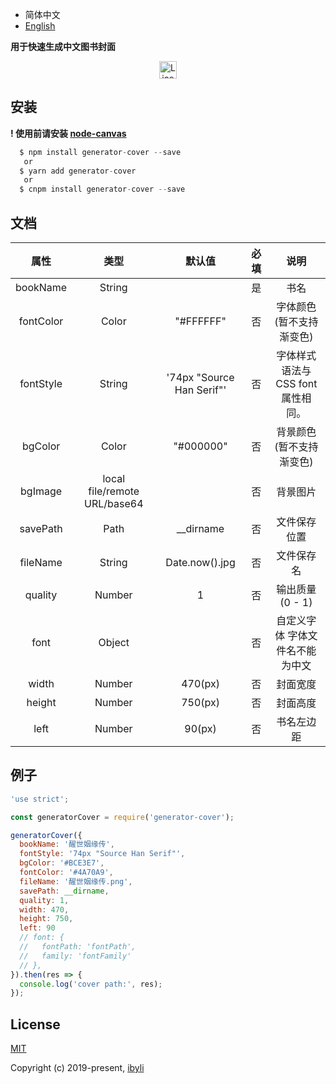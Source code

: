 - 简体中文
- [English](https://github.com/ibyli/generator-cover/blob/master/README.en.md)

**用于快速生成中文图书封面**

<p  align="center"> 
  <a href="https://github.com/ibyli/generator-cover/blob/master/LICENSE">
    <img height="28px" alt="License" src="http://img.shields.io/badge/license-mit-blue.svg?style=for-the-badge" style="max-width:100%;">
  </a>
</p>

## 安装

**! 使用前请安装 [ node-canvas](https://github.com/Automattic/node-canvas)**

```c
  $ npm install generator-cover --save
   or
  $ yarn add generator-cover
   or
  $ cnpm install generator-cover --save
```

## 文档

|   属性    |             类型             |          默认值           | 必填 |                说明                 |
| :-------: | :--------------------------: | :-----------------------: | :--: | :---------------------------------: |
| bookName  |            String            |                           |  是  |                书名                 |
| fontColor |            Color             |         "#FFFFFF"         |  否  |      字体颜色(暂不支持渐变色)       |
| fontStyle |            String            | '74px "Source Han Serif"' |  否  | 字体样式 语法与 CSS font 属性相同。 |
|  bgColor  |            Color             |         "#000000"         |  否  |      背景颜色(暂不支持渐变色)       |
|  bgImage  | local file/remote URL/base64 |                           |  否  |              背景图片               |
| savePath  |             Path             |        \_\_dirname        |  否  |            文件保存位置             |
| fileName  |            String            |      Date.now().jpg       |  否  |             文件保存名              |
|  quality  |            Number            |             1             |  否  |           输出质量(0 - 1)           |
|   font    |            Object            |                           |  否  |   自定义字体 字体文件名不能为中文   |
|   width   |            Number            |          470(px)          |  否  |              封面宽度               |
|  height   |            Number            |          750(px)          |  否  |              封面高度               |
|   left    |            Number            |          90(px)           |  否  |             书名左边距              |

## 例子

```javascript
'use strict';

const generatorCover = require('generator-cover');

generatorCover({
  bookName: '醒世姻缘传',
  fontStyle: '74px "Source Han Serif"',
  bgColor: '#BCE3E7',
  fontColor: '#4A70A9',
  fileName: '醒世姻缘传.png',
  savePath: __dirname,
  quality: 1,
  width: 470,
  height: 750,
  left: 90
  // font: {
  //   fontPath: 'fontPath',
  //   family: 'fontFamily'
  // },
}).then(res => {
  console.log('cover path:', res);
});
```

## License

[MIT](https://github.com/ibyli/generator-cover/blob/master/LICENSE)

Copyright (c) 2019-present, [ibyli](https://github.com/ibyli/)
